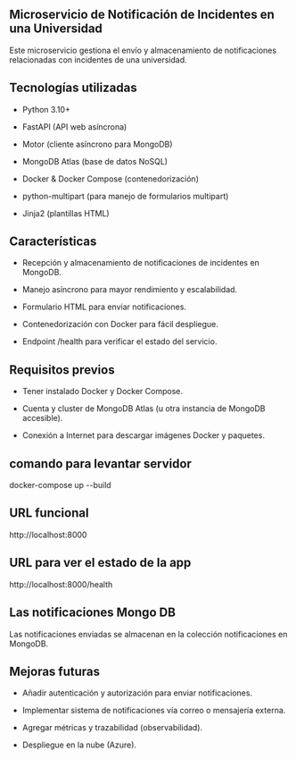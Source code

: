 ## Microservicio de Notificación de Incidentes en una Universidad

Este microservicio gestiona el envío y almacenamiento de notificaciones relacionadas con incidentes de una universidad.

## Tecnologías utilizadas

- Python 3.10+

- FastAPI (API web asíncrona)

- Motor (cliente asíncrono para MongoDB)

- MongoDB Atlas (base de datos NoSQL)

- Docker & Docker Compose (contenedorización)

- python-multipart (para manejo de formularios multipart)

- Jinja2 (plantillas HTML)


## Características

- Recepción y almacenamiento de notificaciones de incidentes en MongoDB.

- Manejo asíncrono para mayor rendimiento y escalabilidad.

- Formulario HTML para enviar notificaciones.

- Contenedorización con Docker para fácil despliegue.

- Endpoint /health para verificar el estado del servicio.

## Requisitos previos

- Tener instalado Docker y Docker Compose.

- Cuenta y cluster de MongoDB Atlas (u otra instancia de MongoDB accesible).

- Conexión a Internet para descargar imágenes Docker y paquetes.

## comando para levantar servidor

docker-compose up --build

## URL funcional

http://localhost:8000

## URL para ver el estado de la app

http://localhost:8000/health

## Las notificaciones Mongo DB

Las notificaciones enviadas se almacenan en la colección notificaciones en MongoDB.

## Mejoras futuras

- Añadir autenticación y autorización para enviar notificaciones.

- Implementar sistema de notificaciones vía correo o mensajería externa.

- Agregar métricas y trazabilidad (observabilidad).

- Despliegue en la nube (Azure).
